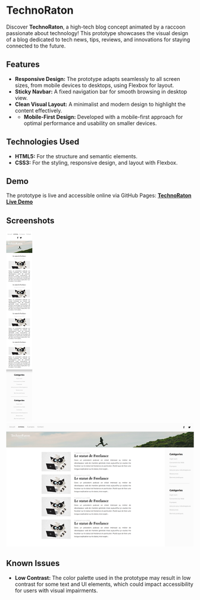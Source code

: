 # TechnoRaton

Discover **TechnoRaton**, a high-tech blog concept animated by a raccoon passionate about technology! This prototype showcases the visual design of a blog dedicated to tech news, tips, reviews, and innovations for staying connected to the future.

## Features

- **Responsive Design:** The prototype adapts seamlessly to all screen sizes, from mobile devices to desktops, using Flexbox for layout.
- **Sticky Navbar:** A fixed navigation bar for smooth browsing in desktop view.
- **Clean Visual Layout:** A minimalist and modern design to highlight the content effectively.
- - **Mobile-First Design:** Developed with a mobile-first approach for optimal performance and usability on smaller devices.

## Technologies Used

- **HTML5:** For the structure and semantic elements.
- **CSS3:** For the styling, responsive design, and layout with Flexbox.

## Demo

The prototype is live and accessible online via GitHub Pages:
[**TechnoRaton Live Demo**](<https://simoncassan.github.io/TechnoRaton/>)

## Screenshots

[![Mobile View Thumbnail](./screenshots/mobile-view-thumb.png)](./screenshots/mobile-view.png)
[![Desktop View Thumbnail](./screenshots/desktop-view-thumb.png)](./screenshots/desktop-view.png)

## Known Issues

- **Low Contrast:** The color palette used in the prototype may result in low contrast for some text and UI elements, which could impact accessibility for users with visual impairments.
